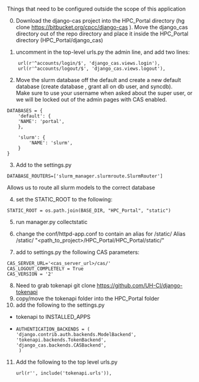 Things that need to be configured outside the scope of this application

0. Download the django-cas project into the HPC_Portal directory (hg clone https://bitbucket.org/cpcc/django-cas ).  Move the django_cas directory out of the repo directory and place it inside the HPC_Portal directory (HPC_Portal/django_cas) 

1. uncomment in the top-level urls.py the admin line, and add two lines:
```
    url(r'^accounts/login/$', 'django_cas.views.login'), 
    url(r'^accounts/logout/$', 'django_cas.views.logout'),
```

2. Move the slurm database off the default and create a new default database (create database , grant all on db user, and syncdb).  
Make sure to use your username when asked about the super user, or we will be locked out of the admin pages with CAS enabled. 
```
DATABASES = {
    'default': {
	'NAME': 'portal',
    },

    'slurm': {
        'NAME': 'slurm',
    }
}
```


3. Add to the settings.py 
```
DATABASE_ROUTERS=['slurm_manager.slurmroute.SlurmRouter']
```
Allows us to route all slurm models to the correct database

4. set the STATIC_ROOT to the following:
```
STATIC_ROOT = os.path.join(BASE_DIR, "HPC_Portal", "static")
```

5. run manager.py collectstatic

6. change the conf/httpd-app.conf to contain an alias for /static/
Alias /static/ "<path_to_project>/HPC_Portal/HPC_Portal/static/"

7. add to settings.py the following CAS parameters:
```
CAS_SERVER_URL='<cas_server_url>/cas/'
CAS_LOGOUT_COMPLETELY = True
CAS_VERSION = '2'
```

8. Need to grab tokenapi git clone https://github.com/UH-CI/django-tokenapi
9. copy/move the tokenapi folder into the HPC_Portal folder
10. add the following to the settings.py
  * tokenapi to INSTALLED_APPS
  * ```
    AUTHENTICATION_BACKENDS = (
    'django.contrib.auth.backends.ModelBackend',
    'tokenapi.backends.TokenBackend',
    'django_cas.backends.CASBackend',
     )
     ```
11.  Add the following to the top level urls.py 
     ```     
     url(r'', include('tokenapi.urls')),
     ```
